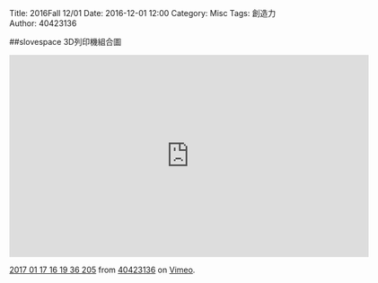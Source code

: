 Title: 2016Fall 12/01
Date: 2016-12-01 12:00
Category: Misc
Tags: 創造力
Author: 40423136



<!-- PELICAN_END_SUMMARY -->

##slovespace 3D列印機組合圖 
 
 <iframe src="https://player.vimeo.com/video/199819808" width="640" height="360" frameborder="0" webkitallowfullscreen mozallowfullscreen allowfullscreen></iframe>
<p><a href="https://vimeo.com/199819808">2017 01 17 16 19 36 205</a> from <a href="https://vimeo.com/user47741345">40423136</a> on <a href="https://vimeo.com">Vimeo</a>.</p>

